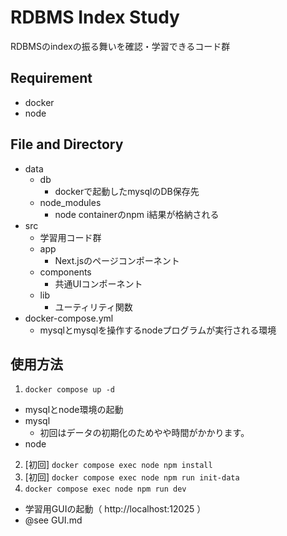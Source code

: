 # RDBMS Index Study

RDBMSのindexの振る舞いを確認・学習できるコード群

## Requirement
- docker
- node

## File and Directory
- data
  - db
    - dockerで起動したmysqlのDB保存先
  - node_modules
    - node containerのnpm i結果が格納される
- src
  - 学習用コード群
  - app
    - Next.jsのページコンポーネント
  - components
    - 共通UIコンポーネント
  - lib
    - ユーティリティ関数
- docker-compose.yml
  - mysqlとmysqlを操作するnodeプログラムが実行される環境

## 使用方法

1. `docker compose up -d`
  - mysqlとnode環境の起動
  - mysql
    - 初回はデータの初期化のためやや時間がかかります。
  - node
2. [初回] `docker compose exec node npm install`
3. [初回] `docker compose exec node npm run init-data`
4. `docker compose exec node npm run dev`
  - 学習用GUIの起動（ http://localhost:12025 ）
  - @see GUI.md